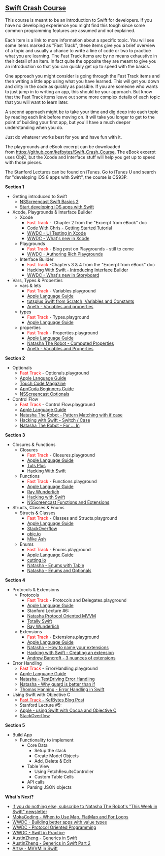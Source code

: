 <h2><span style="text-decoration: underline;"><strong>Swift Crash Course</strong></span></h2>
This course is meant to be an introduction to Swift for developers. If you have no developing experience you might find this tough since some common programming features are assumed and not explained.

Each item is a link to more information about a specific topic. You will see some items marked as "Fast Track", these items give you a brief overview of a topic and usually a chance to write a line of code or two to practice what you are learning. The Fast Track items are by no means exhaustive in their detail of an item. In fact quite the opposite they are meant to give you an introduction so that you can quickly get up to speed with the basics.

One approach you might consider is going through the Fast Track items and then writing a little app using what you have learned. This will get you down and dirty in the code as quickly as possible. If you are someone who wants to just jump in to writing an app, this should be your approach. But know that the Fast Track items leave out some more complex details of each topic that you will want to learn later.
<!--more-->


A second approach might be to take your time and dig deep into each topic by reading each link before moving on. It will take you longer to get to the point of building your first app, but you'll have a much deeper understanding when you do.

Just do whatever works best for you and have fun with it.

The playgrounds and eBook excerpt can be downloaded from <a href="https://github.com/kefbytes/Swift_Crash_Course">https://github.com/kefbytes/Swift_Crash_Course</a>. The eBook excerpt uses ObjC, but the Xcode and Interface stuff will help you get up to speed with those pieces.

The Stanford Lectures can be found on iTunes. Go to iTunes U and search for "developing iOS 8 apps with Swift", the course is CS93P.

<strong>Section 1</strong>
<ul>
	<li>Getting introduced to Swift
<ul>
	<li><a href="http://nsscreencast.com/episodes/187-swift-2-basics?utm_campaign=iOS%2BDev%2BWeekly&amp;utm_medium=email&amp;utm_source=iOS_Dev_Weekly_Issue_217">NSScreencast Swift Basics 2</a></li>
	<li><a href="https://developer.apple.com/library/prerelease/ios/referencelibrary/GettingStarted/DevelopiOSAppsSwift/">Start developing iOS apps with Swift</a></li>
</ul>
</li>
	<li>Xcode, Playgrounds &amp; Interface Builder
<ul>
	<li>Xcode
<ul>
	<li><span style="color: #ff0000;">Fast Track</span> -  Chapter 2 from the "Excerpt from eBook" doc</li>
	<li><a href="http://codewithchris.com/xcode-tutorial/">Code With Chris - Getting Started Tutorial</a></li>
	<li><a href="https://developer.apple.com/videos/play/wwdc2015-406/">WWDC - UI Testing in Xcode</a></li>
	<li><a href="https://developer.apple.com/videos/play/wwdc2015-104/">WWDC - What's new in Xcode</a></li>
</ul>
</li>
	<li>Playgrounds
<ul>
	<li><span style="color: #ff0000;">Fast Track</span> - Blog post on Playgrounds - still to come</li>
	<li><a href="https://developer.apple.com/videos/play/wwdc2015-405/">WWDC - Authoring Rich Playgrounds</a></li>
</ul>
</li>
	<li>Interface Builder
<ul>
	<li><span style="color: #ff0000;">Fast Track</span> -Chapters 3 &amp; 4 from the "Excerpt from eBook" doc</li>
	<li><a href="https://www.hackingwithswift.com/read/1/4/introducing-interface-builder">Hacking With Swift - Introducing Interface Builder</a></li>
	<li><a href="https://developer.apple.com/videos/play/wwdc2015-215/">WWDC - What's new in Storyboard</a></li>
</ul>
</li>
</ul>
</li>
	<li>Vars, Types &amp; Properties
<ul>
	<li>vars &amp; lets
<ul>
	<li><span style="color: #ff0000;">Fast Track</span> - Variables.playground</li>
	<li><a href="https://developer.apple.com/library/prerelease/ios/documentation/Swift/Conceptual/Swift_Programming_Language/TheBasics.html#//apple_ref/doc/uid/TP40014097-CH5-ID309">Apple Language Guide</a></li>
	<li><a href="http://code.tutsplus.com/tutorials/swift-from-scratch-variables-and-constants--cms-22828">tutsplus Swift from Scratch, Variables and Constants</a></li>
	<li><a href="http://www.apeth.com/swiftBook/ch03.html">Apeth - Variables and properties</a></li>
</ul>
</li>
	<li>types
<ul>
	<li><span style="color: #ff0000;">Fast Track</span> - Types.playground</li>
	<li><a href="https://developer.apple.com/library/prerelease/ios/documentation/Swift/Conceptual/Swift_Programming_Language/CollectionTypes.html#//apple_ref/doc/uid/TP40014097-CH8-ID105">Apple Language Guide</a></li>
</ul>
</li>
	<li>properties
<ul>
	<li><span style="color: #ff0000;">Fast Track</span> - Properties.playground</li>
	<li><a href="https://developer.apple.com/library/prerelease/ios/documentation/Swift/Conceptual/Swift_Programming_Language/Properties.html#//apple_ref/doc/uid/TP40014097-CH14-ID254">Apple Language Guide</a></li>
	<li><a href="http://natashatherobot.com/swift-computed-properties/">Natasha The Robot - Computed Properties</a></li>
	<li><a href="http://www.apeth.com/swiftBook/ch03.html">Apeth - Variables and Properties</a></li>
</ul>
</li>
</ul>
</li>
</ul>
<strong>Section 2</strong>
<ul>
	<li>Optionals
<ul>
	<li><span style="color: #ff0000;">Fast Track</span> - Optionals.playground</li>
	<li><a href="https://developer.apple.com/library/prerelease/ios/documentation/Swift/Conceptual/Swift_Programming_Language/TheBasics.html#//apple_ref/doc/uid/TP40014097-CH5-ID309">Apple Language Guide</a></li>
	<li><a href="http://www.touch-code-magazine.com/swift-optionals-use-let/">Touch Code Magazine</a></li>
	<li><a href="http://www.appcoda.com/beginners-guide-optionals-swift/">AppCoda Beginners Guide</a></li>
	<li><a href="http://nsscreencast.com/episodes/191-swift-2-optionals">NSScreencast Optionals</a></li>
</ul>
</li>
	<li>Control Flow
<ul>
	<li><span style="color: #ff0000;">Fast Track</span> - Control Flow.playground</li>
	<li><a href="https://developer.apple.com/library/prerelease/ios/documentation/Swift/Conceptual/Swift_Programming_Language/ControlFlow.html#//apple_ref/doc/uid/TP40014097-CH9-ID120">Apple Language Guide</a></li>
	<li><a href="http://natashatherobot.com/swift-2-pattern-matching-with-if-case/">Natasha The Robot - Pattern Matching with if case</a></li>
	<li><a href="https://www.hackingwithswift.com/read/0/10/switch-case">Hacking with Swift - Switch / Case</a></li>
	<li><a href="http://natashatherobot.com/swift-2-for-in-filtering/?utm_campaign=iOS%2BDev%2BWeekly&amp;utm_medium=email&amp;utm_source=iOS_Dev_Weekly_Issue_204">Natasha The Robot - For ... In</a></li>
</ul>
</li>
</ul>
<strong>Section 3</strong>
<ul>
	<li>Closures &amp; Functions
<ul>
	<li>Closures
<ul>
	<li><span style="color: #ff0000;">Fast Track</span> - Closures.playground</li>
	<li><a href="https://developer.apple.com/library/prerelease/ios/documentation/Swift/Conceptual/Swift_Programming_Language/Closures.html#//apple_ref/doc/uid/TP40014097-CH11-ID94">Apple Language Guide</a></li>
	<li><a href="http://code.tutsplus.com/tutorials/swift-from-scratch-closures--cms-23138">Tuts Plus</a></li>
	<li><a href="https://www.hackingwithswift.com/read/0/21/closures">Hacking With Swift</a></li>
</ul>
</li>
	<li>Functions
<ul>
	<li><span style="color: #ff0000;">Fast Track</span> - Functions.playground</li>
	<li><a href="https://developer.apple.com/library/prerelease/ios/documentation/Swift/Conceptual/Swift_Programming_Language/Functions.html#//apple_ref/doc/uid/TP40014097-CH10-ID158">Apple Language Guide</a></li>
	<li><a href="http://www.raywenderlich.com/82599/swift-functional-programming-tutorial">Ray Wunderlich</a></li>
	<li><a href="https://www.hackingwithswift.com/read/0/11/functions">Hacking with Swift</a></li>
	<li><a href="http://nsscreencast.com/episodes/189-swift-2-functions-and-extensions">NSScreencast Functions and Extensions</a></li>
</ul>
</li>
</ul>
</li>
	<li>Structs, Classes &amp; Enums
<ul>
	<li>Structs &amp; Classes
<ul>
	<li><span style="color: #ff0000;">Fast Track</span> - Classes and Structs.playground</li>
	<li><a href="https://developer.apple.com/library/prerelease/ios/documentation/Swift/Conceptual/Swift_Programming_Language/ClassesAndStructures.html#//apple_ref/doc/uid/TP40014097-CH13-ID82">Apple Language Guide</a></li>
	<li><a href="http://stackoverflow.com/questions/24232799/why-choose-struct-over-class">StackOverflow</a></li>
	<li><a href="https://www.objc.io/issues/16-swift/swift-classes-vs-structs/">objc.io</a></li>
	<li><a href="https://www.mikeash.com/pyblog/friday-qa-2015-07-17-when-to-use-swift-structs-and-classes.html">Mike Ash</a></li>
</ul>
</li>
	<li>Enums
<ul>
	<li><span style="color: #ff0000;">Fast Track</span> - Enums.playground</li>
	<li><a href="https://developer.apple.com/library/prerelease/ios/documentation/Swift/Conceptual/Swift_Programming_Language/Enumerations.html#//apple_ref/doc/uid/TP40014097-CH12-ID145">Apple Language Guide</a></li>
	<li><a href="http://cutting.io/posts/the-power-of-swift-enums/">cutting io</a></li>
	<li><a href="http://natashatherobot.com/swift-enums-tableviews/">Natasha - Enums with Table</a></li>
	<li><a href="http://natashatherobot.com/swift-failable-enums-with-optionals/">Natasha - Enums and Optionals</a></li>
</ul>
</li>
</ul>
</li>
</ul>
<strong>Section 4</strong>
<ul>
	<li>Protocols &amp; Extensions
<ul>
	<li>Protocols
<ul>
	<li><span style="color: #ff0000;">Fast Track</span> - Protocols and Delegates.playground</li>
	<li><a href="https://developer.apple.com/library/prerelease/ios/documentation/Swift/Conceptual/Swift_Programming_Language/Enumerations.html#//apple_ref/doc/uid/TP40014097-CH12-ID145">Apple Language Guide</a></li>
	<li>Stanford Lecture #6:</li>
	<li><a href="http://natashatherobot.com/swift-2-0-protocol-oriented-mvvm/">Natasha Protocol Oriented MVVM</a></li>
	<li><a href="http://totallyswift.com/introduction-to-swift-protocols-delegates-and-extensions/">Totally Swift</a></li>
	<li><a href="http://www.raywenderlich.com/109156/introducing-protocol-oriented-programming-in-swift-2">Ray Wunderlich</a></li>
</ul>
</li>
	<li>Extensions
<ul>
	<li><span style="color: #ff0000;">Fast Track</span> - Extensions.playground</li>
	<li><a href="https://developer.apple.com/library/prerelease/ios/documentation/Swift/Conceptual/Swift_Programming_Language/Enumerations.html#//apple_ref/doc/uid/TP40014097-CH12-ID145">Apple Language Guide</a></li>
	<li><a href="http://natashatherobot.com/swift-how-to-name-your-extensions/">Natasha - How to name your extensions</a></li>
	<li><a href="https://www.hackingwithswift.com/read/24/2/creating-a-swift-extension">Hacking with Swift - Creating an extension</a></li>
	<li><a href="https://www.andrewcbancroft.com/2015/04/22/3-nuances-of-swift-extensions/">Andrew Bancroft - 3 nuances of extensions</a></li>
</ul>
</li>
</ul>
</li>
	<li>Error Handling
<ul>
	<li><span style="color: #ff0000;">Fast Track</span> - ErrorHandling.playground</li>
	<li><a href="https://developer.apple.com/library/prerelease/ios/documentation/Swift/Conceptual/Swift_Programming_Language/ErrorHandling.html#//apple_ref/doc/uid/TP40014097-CH42-ID508">Apple Language Guide</a></li>
	<li><a href="http://natashatherobot.com/swift-2-error-handling/">Natasha - TestDriving Error Handling</a></li>
	<li><a href="http://natashatherobot.com/swift-guard-better-than-if/">Natasha - Why guard is better than if</a></li>
	<li><a href="http://www.thomashanning.com/error-handling-in-swift-2-0/">Thomas Hanning - Error Handling in Swift</a></li>
</ul>
</li>
	<li>Using Swift with Objective C
<ul>
	<li><a href="http://www.kefbytes.com/mixing-swift-from-objective-c/"><span style="color: #ff0000;">Fast Track</span> - KefBytes Blog Post</a></li>
	<li>Stanford Lecture #5:</li>
	<li><a href="https://developer.apple.com/library/ios/documentation/Swift/Conceptual/BuildingCocoaApps/index.html#//apple_ref/doc/uid/TP40014216-CH2-ID0">Apple - using Swift with Cocoa and Objective C</a></li>
	<li><a href="http://stackoverflow.com/questions/24002369/how-to-call-objective-c-code-from-swift">StackOverflow</a></li>
</ul>
</li>
</ul>
<strong>Section 5</strong>
<ul>
	<li>Build App
<ul>
	<li>Functionality to implement
<ul>
	<li>Core Data
<ul>
	<li>Setup the stack</li>
	<li>Create Model Objects</li>
	<li>Add, Delete &amp; Edit</li>
</ul>
</li>
	<li>Table View
<ul>
	<li>Using FetchResultsController</li>
	<li>Custom Table Cells</li>
</ul>
</li>
	<li>API calls</li>
	<li>Parsing JSON objects</li>
</ul>
</li>
</ul>
</li>
</ul>
<strong>What's Next?</strong>
<ul>
	<li><a href="https://swiftnews.curated.co/">If you do nothing else, subscribe to Natasha The Robot's "This Week in Swift" newsletter</a></li>
	<li><a href="http://www.mokacoding.com/blog/when-to-use-map-flatmap-for/?utm_campaign=This%2BWeek%2Bin%2BSwift&amp;utm_medium=email&amp;utm_source=This_Week_in_Swift_57">MokaCoding - When to Use Map, FlatMap and For Loops</a></li>
	<li><a href="https://developer.apple.com/videos/play/wwdc2015-414/">WWDC - Building better apps with value types</a></li>
	<li><a href="https://developer.apple.com/videos/play/wwdc2015-408/">WWDC - Protocol Oriented Programming</a></li>
	<li><a href="https://developer.apple.com/videos/play/wwdc2015-411/">WWDC - Swift in Practice</a></li>
	<li><a href="http://austinzheng.com/2015/01/02/swift-generics-pt-1/">AustinZheng - Generics in Swift</a></li>
	<li><a href="http://austinzheng.com/2015/09/29/swift-generics-pt-2/">AustinZheng - Generics in Swift Part 2</a></li>
	<li><a href="http://artsy.github.io/blog/2015/09/24/mvvm-in-swift/?utm_campaign=This%2BWeek%2Bin%2BSwift&amp;utm_medium=email&amp;utm_source=This_Week_in_Swift_56">Artsy - MVVM in Swift</a></li>
</ul>
